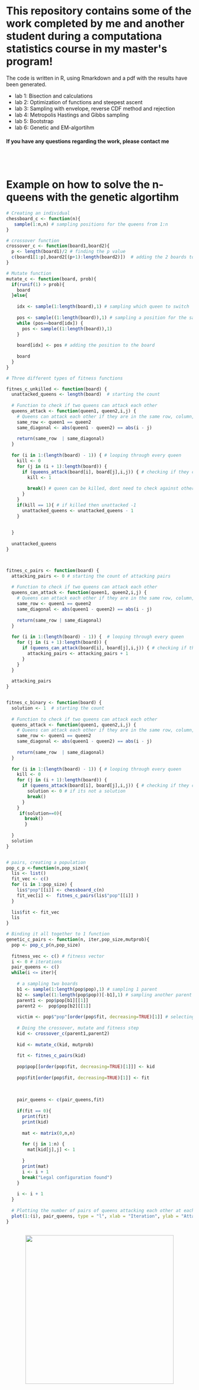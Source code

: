 # This repository contains some of the work completed by me and another student during a computationa statistics course in my master's program!

The code is written in R, using Rmarkdown and a pdf with the results have been generated.

- lab 1: Bisection and calculations
- lab 2: Optimization of functions and steepest ascent
- lab 3: Sampling with envelope, reverse CDF method and rejection 
- lab 4: Metropolis Hastings and Gibbs sampling
- lab 5: Bootstrap
- lab 6: Genetic and EM-algortihm


#### If you have any questions regarding the work, please contact me

<br><br>

# Example on how to solve the n-queens with the genetic algortihm

```R
# Creating an individual 
chessboard_c <- function(n){
   sample(1:n,n) # sampling positions for the queens from 1:n
}

# crossover function
crossover_c <- function(board1,board2){
  p <- length(board1)/2 # finding the p value
  c(board1[1:p],board2[(p+1):length(board2)])  # adding the 2 boards together
}

# Mutate function 
mutate_c <- function(board, prob){
  if(runif(1) > prob){
    board
  }else{
    
    idx <- sample(1:length(board),1) # sampling which queen to switch
    
    pos <- sample((1:length(board)),1) # sampling a position for the sampled queen
    while (pos==board[idx]) {
      pos <- sample((1:length(board)),1) 
    }
    
    board[idx] <- pos # adding the position to the board
    
    board
  }
}

# Three different types of fitness functions

fitnes_c_unkilled <- function(board) {
  unattacked_queens <- length(board)  # starting the count
  
  # Function to check if two queens can attack each other
  queens_attack <- function(queen1, queen2,i,j) {
    # Queens can attack each other if they are in the same row, column, or diagonal
    same_row <- queen1 == queen2
    same_diagonal <- abs(queen1 - queen2) == abs(i - j)
    
    return(same_row  | same_diagonal)
  }
  
  for (i in 1:(length(board) - 1)) { # looping through every queen
    kill <- 0
    for (j in (i + 1):length(board)) {
      if (queens_attack(board[i], board[j],i,j)) { # checking if they can be killed
        kill <- 1
        
        break() # queen can be killed, dont need to check against other queens
      }
    }
    if(kill == 1){ # if killed then unattacked -1
      unattacked_queens <- unattacked_queens - 1
    }
    
    
  }
  
  unattacked_queens
}



fitnes_c_pairs <- function(board) {
  attacking_pairs <- 0 # starting the count of attacking pairs
  
  # Function to check if two queens can attack each other
  queens_can_attack <- function(queen1, queen2,i,j) {
    # Queens can attack each other if they are in the same row, column, or diagonal
    same_row <- queen1 == queen2
    same_diagonal <- abs(queen1 - queen2) == abs(i - j)
    
    return(same_row | same_diagonal)
  }
  
  for (i in 1:(length(board) - 1)) {  # looping through every queen
    for (j in (i + 1):length(board)) {
      if (queens_can_attack(board[i], board[j],i,j)) { # checking if they can be killed
        attacking_pairs <- attacking_pairs + 1
      }
    }
  }
  
  attacking_pairs
}


fitnes_c_binary <- function(board) {
  solution <- 1  # starting the count
  
  # Function to check if two queens can attack each other
  queens_attack <- function(queen1, queen2,i,j) {
    # Queens can attack each other if they are in the same row, column, or diagonal
    same_row <- queen1 == queen2
    same_diagonal <- abs(queen1 - queen2) == abs(i - j)
    
    return(same_row  | same_diagonal)
  }
  
  for (i in 1:(length(board) - 1)) { # looping through every queen
    kill <- 0
    for (j in (i + 1):length(board)) {
      if (queens_attack(board[i], board[j],i,j)) { # checking if they can be killed
        solution <- 0 # if its not a solution
        break()
      }
    }
     if(solution==0){
       break()
       }
    
  }
  solution
}


# pairs, creating a population
pop_c_p <-function(n,pop_size){
  lis <- list()
  fit_vec <- c()
  for (i in 1:pop_size) {
    lis$"pop"[[i]] <- chessboard_c(n)
    fit_vec[i] <-  fitnes_c_pairs(lis$"pop"[[i]] )
  }
  
  lis$fit <- fit_vec
  lis
}

# Binding it all together to 1 function
genetic_c_pairs <- function(n, iter,pop_size,mutprob){
  pop <- pop_c_p(n,pop_size)
  
  fitness_vec <- c() # fitness vector
  i <- 0 # iterations
  pair_queens <- c()
  while(i <= iter){
    
    # a sampling two boards
    b1 <- sample(1:length(pop$pop),1) # sampling 1 parent
    b2 <- sample((1:length(pop$pop))[-b1],1) # sampling another parent
    parent1 <- pop$pop[b1][[1]]
    parent2 <-  pop$pop[b2][[1]]
    
    victim <- pop$"pop"[order(pop$fit, decreasing=TRUE)[1]] # selecting a victim
    
    # Doing the crossover, mutate and fitness step
    kid <- crossover_c(parent1,parent2)
    
    kid <- mutate_c(kid, mutprob)
    
    fit <- fitnes_c_pairs(kid)
    
    pop$pop[[order(pop$fit, decreasing=TRUE)[1]]] <- kid
    
    pop$fit[order(pop$fit, decreasing=TRUE)[1]] <- fit
    
    
    
    pair_queens <- c(pair_queens,fit)
    
    if(fit == 0){
      print(fit)
      print(kid)
      
      mat <- matrix(0,n,n)
      
      for (j in 1:n) {
        mat[kid[j],j] <- 1
        
      }
      print(mat)
      i <- i + 1
      break("Legal configuration found")
    }
    
    i <- i + 1
  }
  
  # Plotting the number of pairs of queens attacking each other at each iteration
  plot(1:(i), pair_queens, type = "l", xlab = "Iteration", ylab = "Attacking Pairs Count", main = "Pairs of queens attacking each other")
}



```


<div align="center">
  <img src="https://media4.giphy.com/media/v1.Y2lkPTc5MGI3NjExOHl4Zm44ejQxd2sxeDIxcGF4ZHJhYzI1NjQ0OTFqN3cyMG05ZXEwdyZlcD12MV9pbnRlcm5hbF9naWZfYnlfaWQmY3Q9Zw/lvXRxRBiFDpYY/giphy.gif" width="400" height="400"/>
</div>

